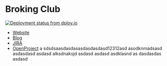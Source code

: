 # Broking Club
[![Deployment status from dploy.io](https://brokingclub.dploy.io/badge/56046447899016/12717.png)](http://dploy.io)
* [Website](http://broking.club)  
* [Blog](http://blog.broking.club)  
* [JIRA](http://jira.it.dh-karlsruhe.de:8080/browse/BROKING)  
* [OpenProject](http://op.it.dh-karlsruhe.de/projects/dhbw_bc)
a
sdsdsaasdasdasasdasdasdasd12312asd asodknmadsasd
asdasdasd
asdasd
alksdnaksjd asdasd
asdasd asdklasnd
as
dasdasdas asdasd